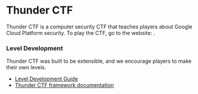 # Thunder CTF
Thunder CTF is a computer security CTF that teaches players about Google Cloud Platform security.
To play the CTF, go to the website: [](https://thunder-ctf.cloud).

### Level Development
Thunder CTF was built to be extensible, and we encourage players to make their own levels.
- [Level Development Guide](https://github.com/NicholasSpringer/thunder-ctf/wiki)
- [Thunder CTF framework documentation](http://thunder-ctf.cloud/pydocs/framework/)
